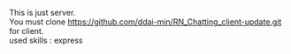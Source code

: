 This is just server.  
You must clone https://github.com/ddai-min/RN_Chatting_client-update.git for client.  
used skills : express  
